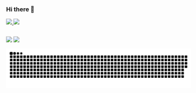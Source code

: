 ### Hi there 👋

<div>
  <a href="https://github.com/ProgramacaoPratica">
  <img height="166em" src="https://github-readme-stats.vercel.app/api?username=ProgramacaoPratica&show_icons=true&theme=radical&include_all_commits=true&count_private=true"/>
  <img height="166em" src="https://github-readme-stats.vercel.app/api/top-langs/?username=ProgramacaoPratica&layout=compact&langs_count=16&theme=radical "/>
</div>
  
  ##
  
<div> 
  <a href="https://www.youtube.com/channel/UCzLjXMwCPPsCoUcQeYOg3BA" target="_blank"><img src="https://img.shields.io/badge/-Youtube-%23EA4335?style=for-the-badge&logo=youtube&logoColor=white" target="_blank"></a>
  <a href="https://www.linkedin.com/in/gilseone/" target="_blank"><img src="https://img.shields.io/badge/-LinkedIn-%230077B5?style=for-the-badge&logo=linkedin&logoColor=white" target="_blank"></a>
 
  ![Snake animation](https://github.com/ProgramacaoPratica/ProgramacaoPratica/blob/output/github-contribution-grid-snake.svg)
 
</div>

<!--
**ProgramacaoPratica/ProgramacaoPratica** is a ✨ _special_ ✨ repository because its `README.md` (this file) appears on your GitHub profile.

Here are some ideas to get you started:

- 🔭 I’m currently working on ...
- 🌱 I’m currently learning ...
- 👯 I’m looking to collaborate on ...
- 🤔 I’m looking for help with ...
- 💬 Ask me about ...
- 📫 How to reach me: ...
- 😄 Pronouns: ...
- ⚡ Fun fact: ...
-->
